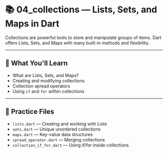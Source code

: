 # 📚 04_collections — Lists, Sets, and Maps in Dart

Collections are powerful tools to store and manipulate groups of items. Dart offers Lists, Sets, and Maps with many built-in methods and flexibility.

---

## 🧰 What You'll Learn

- What are Lists, Sets, and Maps?
- Creating and modifying collections
- Collection spread operators
- Using `if` and `for` within collections

---

## 🧪 Practice Files

- `lists.dart` — Creating and working with Lists
- `sets.dart` — Unique unordered collections
- `maps.dart` — Key-value data structures
- `spread_operator.dart` — Merging collections
- `collection_if_for.dart` — Using if/for inside collections
